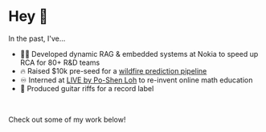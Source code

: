 # Hey 👋

In the past, I've...
- 👨‍💻 Developed dynamic RAG & embedded systems at Nokia to speed up RCA for 80+ R&D teams
- 🔥 Raised $10k pre-seed for a [wildfire prediction pipeline ](https://github.com/FireWatch-ai/fireWatch)
- ♾️ Interned at [LIVE by Po-Shen Loh](https://live.poshenloh.com/stars) to re-invent online math education
- 🎸 Produced guitar riffs for a record label

<!--[My Website](https://jindalchinmay.github.io/)-->
</br>

Check out some of my work below!

<!--
[My Website!](https://jindalchinmay.github.io/)
</br>
[LIVE by Po-Shen Loh](https://live.poshenloh.com/stars)
#### Current and Past Roles 
<ul>
  <li>ML/AI @ Nokia</li>
  <li>Full Stack Engineer @ Crux Platforms</li>
  <li>Founding Engineer @ FireWatch</li>
</ul>

#### About Me 
- 🔭 Going deep into ML specifically deep learning
- 👩‍💻 I got into development through competitive programming
- 🔥 Raised $10k in pre-seed funding for FireWatch, a geospatial ML pipeline
- ♾️ I am an intern at [LIVE by Po-Shen Loh](https://live.poshenloh.com/stars)
- 😄 Pronouns: He/Him
- 🎸 Fun fact: I help produce guitar riffs for a record label

Check out some of my work below!
 
**angryraptor108/angryraptor108** is a ✨ _special_ ✨ repository because its `README.md` (this file) appears on your GitHub profile.

Here are some ideas to get you started:

- 🔭 I’m currently working on ...
- 🌱 I’m currently learning ...
- 👯 I’m looking to collaborate on ...
- 🤔 I’m looking for help with ...
- 💬 Ask me about ...
- 📫 How to reach me: ...
- 😄 Pronouns: ...
- ⚡ Fun fact: ...
-->

